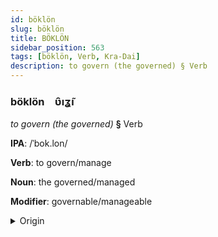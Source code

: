 ```yaml
---
id: böklön
slug: böklön
title: BÖKLÖN
sidebar_position: 563
tags: [böklön, Verb, Kra-Dai]
description: to govern (the governed) § Verb
---
```


### böklön&emsp;<span kind="abugida">ʋ̑ıʓ̃ı</span>

*to govern (the governed)* **§** Verb

**IPA**: /ˈbok.lon/

**Verb**: to govern/manage

**Noun**: the governed/managed

**Modifier**: governable/manageable

<details>
    <summary>Origin</summary>
    Thai ปกครอง bpòk-krɔɔng /pok̚˨˩.kʰrɔːŋ˧/<br/>
    <em>Kra-Dai Language Family</em>
</details>